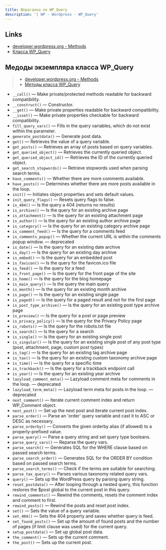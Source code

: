 ```yaml
---
title: Шпрагалка по WP_Query
description: '| WP - Wordpress - WP_Query'
---
```


## Links
- [developer.wordpress.org - Methods](https://developer.wordpress.org/reference/classes/wp_query)  
- [Класса WP_Query](https://www.internet-technologies.ru/articles/izuchaem-wp-query-svoystva-i-metody.html)  

## Медоды экземпляра класса WP_Query

> - [developer.wordpress.org - Methods](https://developer.wordpress.org/reference/classes/wp_query/#methods)  
> - [Методы класса WP_Query](https://www.internet-technologies.ru/articles/izuchaem-wp-query-svoystva-i-metody.html#header-10062-14)


- `__call()` — Make private/protected methods readable for backward compatibility.  
- `__construct()` — Constructor.  
- `__get()` — Make private properties readable for backward compatibility.  
- `__isset()` — Make private properties checkable for backward compatibility.  
- `fill_query_vars()` — Fills in the query variables, which do not exist within the parameter.  
- `generate_postdata()` — Generate post data.  
- `get()` — Retrieves the value of a query variable.  
- `get_posts()` — Retrieves an array of posts based on query variables.  
- `get_queried_object()` — Retrieves the currently queried object.  
- `get_queried_object_id()` — Retrieves the ID of the currently queried object.  
- `get_search_stopwords()` — Retrieve stopwords used when parsing search terms.  
- `have_comments()` — Whether there are more comments available.  
- `have_posts()` — Determines whether there are more posts available in the loop.  
- `init()` — Initiates object properties and sets default values. 
- `init_query_flags()` — Resets query flags to false.  
- `is_404()` — Is the query a 404 (returns no results)  
- `is_archive()` — Is the query for an existing archive page  
- `is_attachment()` — Is the query for an existing attachment page  
- `is_author()` — Is the query for an existing author archive page  
- `is_category()` — Is the query for an existing category archive page  
- `is_comment_feed()` — Is the query for a comments feed  
- `is_comments_popup()` — Whether the current URL is within the comments popup window. — deprecated  
- `is_date()` — Is the query for an existing date archive  
- `is_day()` — Is the query for an existing day archive  
- `is_embed()` — Is the query for an embedded post  
- `is_favicon()` — Is the query for the favicon.ico file  
- `is_feed()` — Is the query for a feed  
- `is_front_page()` — Is the query for the front page of the site  
- `is_home()` — Is the query for the blog homepage  
- `is_main_query()` — Is the query the main query  
- `is_month()` — Is the query for an existing month archive  
- `is_page()` — Is the query for an existing single page  
- `is_paged()` — Is the query for a paged result and not for the first page  
- `is_post_type_archive()` — Is the query for an existing post type archive page  
- `is_preview()` — Is the query for a post or page preview  
- `is_privacy_policy()` — Is the query for the Privacy Policy page  
- `is_robots()` — Is the query for the robots.txt file  
- `is_search()` — Is the query for a search  
- `is_single()` — Is the query for an existing single post  
- `is_singular()` — Is the query for an existing single post of any post type (post, attachment, page, custom post types)  
- `is_tag()` — Is the query for an existing tag archive page  
- `is_tax()` — Is the query for an existing custom taxonomy archive page  
- `is_time()` — Is the query for a specific time  
- `is_trackback()` — Is the query for a trackback endpoint call  
- `is_year()` — Is the query for an existing year archive  
- `lazyload_comment_meta()` — Lazyload comment meta for comments in the loop. — deprecated  
- `lazyload_term_meta()` — Lazyload term meta for posts in the loop. — deprecated  
- `next_comment()` — Iterate current comment index and return WP_Comment object.  
- `next_post()` — Set up the next post and iterate current post index.  
- `parse_order()` — Parse an 'order' query variable and cast it to ASC or DESC as necessary.  
- `parse_orderby()` — Converts the given orderby alias (if allowed) to a properly-prefixed value.  
- `parse_query()` — Parse a query string and set query type booleans.  
- `parse_query_vars()` — Reparse the query vars.  
- `parse_search()` — Generates SQL for the WHERE clause based on passed search terms.  
- `parse_search_order()` — Generates SQL for the ORDER BY condition based on passed search terms.  
- `parse_search_terms()` — Check if the terms are suitable for searching.  
- `parse_tax_query()` — Parses various taxonomy related query vars.  
- `query()` — Sets up the WordPress query by parsing query string.  
- `reset_postdata()` — After looping through a nested query, this function restores the $post global to the current post in this query.  
- `rewind_comments()` — Rewind the comments, resets the comment index and comment to first.  
- `rewind_posts()` — Rewind the posts and reset post index.  
- `set()` — Sets the value of a query variable.  
- `set_404()` — Sets the 404 property and saves whether query is feed.  
- `set_found_posts()` — Set up the amount of found posts and the number of pages (if limit clause was used) for the current query.  
- `setup_postdata()` — Set up global post data.  
- `the_comment()` — Sets up the current comment.  
- `the_post()` — Sets up the current post.  

